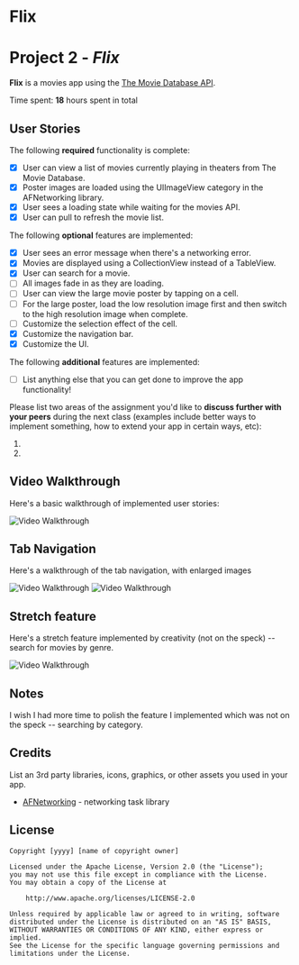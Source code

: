# Flix

# Project 2 - *Flix*

**Flix** is a movies app using the [The Movie Database API](http://docs.themoviedb.apiary.io/#).

Time spent: **18** hours spent in total

## User Stories

The following **required** functionality is complete:

- [x] User can view a list of movies currently playing in theaters from The Movie Database.
- [x] Poster images are loaded using the UIImageView category in the AFNetworking library.
- [x] User sees a loading state while waiting for the movies API.
- [x] User can pull to refresh the movie list.

The following **optional** features are implemented:

- [x] User sees an error message when there's a networking error.
- [x] Movies are displayed using a CollectionView instead of a TableView.
- [x] User can search for a movie.
- [ ] All images fade in as they are loading.
- [ ] User can view the large movie poster by tapping on a cell.
- [ ] For the large poster, load the low resolution image first and then switch to the high resolution image when complete.
- [ ] Customize the selection effect of the cell.
- [x] Customize the navigation bar.
- [x] Customize the UI.

The following **additional** features are implemented:

- [ ] List anything else that you can get done to improve the app functionality!

Please list two areas of the assignment you'd like to **discuss further with your peers** during the next class (examples include better ways to implement something, how to extend your app in certain ways, etc):

1.
2.

## Video Walkthrough

Here's a basic walkthrough of implemented user stories:

<img src='http://g.recordit.co/miuOSIkjhV.gif' title='Video Walkthrough' width='' alt='Video Walkthrough' />


## Tab Navigation

Here's a  walkthrough of the tab navigation, with enlarged images

<img src='http://g.recordit.co/boqZxXUQLa.gif' title='Video Walkthrough' width='' alt='Video Walkthrough' />


<img src='http://g.recordit.co/kOtvBE2U6v.gif' title='Video Walkthrough' width='' alt='Video Walkthrough' />


## Stretch feature

Here's a stretch feature implemented by creativity (not on the speck) -- search for movies by genre. 

<img src='http://g.recordit.co/pf5bMH7EzO.gif.gif' title='Video Walkthrough' width='' alt='Video Walkthrough' />




## Notes

I wish I had more time to polish the feature I implemented which was not on the speck -- searching by category. 

## Credits

List an 3rd party libraries, icons, graphics, or other assets you used in your app.

- [AFNetworking](https://github.com/AFNetworking/AFNetworking) - networking task library

## License

    Copyright [yyyy] [name of copyright owner]

    Licensed under the Apache License, Version 2.0 (the "License");
    you may not use this file except in compliance with the License.
    You may obtain a copy of the License at

        http://www.apache.org/licenses/LICENSE-2.0

    Unless required by applicable law or agreed to in writing, software
    distributed under the License is distributed on an "AS IS" BASIS,
    WITHOUT WARRANTIES OR CONDITIONS OF ANY KIND, either express or implied.
    See the License for the specific language governing permissions and
    limitations under the License.
